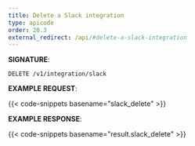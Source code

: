 ```yaml
---
title: Delete a Slack integration
type: apicode
order: 20.3
external_redirect: /api/#delete-a-slack-integration
---
```


**SIGNATURE**:

`DELETE /v1/integration/slack`

**EXAMPLE REQUEST**:

{{< code-snippets basename="slack_delete" >}}

**EXAMPLE RESPONSE**:

{{< code-snippets basename="result.slack_delete" >}}
